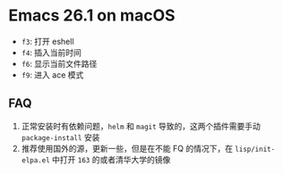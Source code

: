 # Emacs 26.1 on macOS

+ `f3`: 打开 eshell
+ `f4`: 插入当前时间
+ `f6`: 显示当前文件路径
+ `f9`: 进入 ace 模式

## FAQ

1. 正常安装时有依赖问题，`helm` 和 `magit` 导致的，这两个插件需要手动 `package-install` 安装
2. 推荐使用国外的源，更新一些，但是在不能 FQ 的情况下，在 `lisp/init-elpa.el` 中打开 `163` 的或者清华大学的镜像
